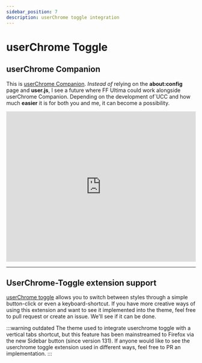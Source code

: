 ```yaml
---
sidebar_position: 7
description: userChrome toggle integration
---
```


# userChrome Toggle

## userChrome Companion

This is [userChrome Companion](https://github.com/soulhotel/userChrome-Companion). *Instead of* relying on the **about:config** page and **user.js**, I see a future where FF Ultima could work alongside userChrome Companion. Depending on the development of`UCC and how much **easier** it is for both you and me, it can become a possibility.

<iframe width="100%" height="400" src="https://www.youtube.com/embed/Mz7gmYP2_1A?si=yFXIz28cHv5bEj-z" title="YouTube video player" frameborder="0" allow="accelerometer; autoplay; clipboard-write; encrypted-media; gyroscope; picture-in-picture; web-share; fullscreen" referrerpolicy="strict-origin-when-cross-origin" allowfullscreen></iframe>

<!--
https://github.com/user-attachments/assets/3aeadb12-dd2a-403b-a31f-0cb5784489ba
###### Full 4k Video uncropped on [Youtube](https://www.youtube.com/watch?v=Mz7gmYP2_1A&list=PLTVs0Y4lTV56Kapji1pVjMsMqE6PAHwzl&index=1) -->

---

## UserChrome-Toggle extension support

[userChrome toggle](https://addons.mozilla.org/en-US/firefox/addon/userchrome-toggle/) allows you to switch between styles through a simple button-click or even a keyboard-shortcut. If you have more creative ways of using this extension and want to see it implemented into the theme, feel free to pull request or create an issue. We'll see if it can be done.

:::warning outdated
The theme used to integrate userchrome toggle with a vertical tabs shortcut, but this feature has been mainstreamed to Firefox via the new Sidebar button (since version 131). If anyone would like to see the userchrome toggle extension used in different ways, feel free to PR an implementation.
:::